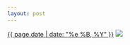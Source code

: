 ```yaml
---
layout: post
---
```


<p>
  <time><a href="/157">{{ page.date | date: "%e %B, %Y" }}</a></time>
  <a href="/157"><img src="{{ site.assets_url }}/157-640.jpg" srcset="{{ site.assets_url }}/157-1280.jpg 1280w, {{ site.assets_url }}/157-960.jpg 960w, {{ site.assets_url }}/157-640.jpg 640w, {{ site.assets_url }}/157-320.jpg 320w" sizes="(min-width: 700px) 50vw, calc(100vw - 2rem)" /></a>
</p>
